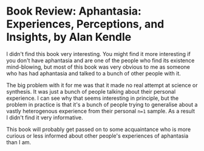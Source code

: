 # Book Review: Aphantasia: Experiences, Perceptions, and Insights, by Alan Kendle

I didn't find this book very interesting. You might find it more interesting if you don't have aphantasia and are one of the people who find its existence mind-blowing,
but most of this book was very obvious to me as someone who has had aphantasia and talked to a bunch of other people with it.

The big problem with it for me was that it made no real attempt at science or synthesis. It was just a bunch of people talking about their personal experience.
I can see why that seems interesting in principle, but the problem in practice is that it's a bunch of people trying to generalise about a vastly heterogenous experience from their personal `n=1` sample.
As a result I didn't find it very informative.

This book will probably get passed on to some acquaintance who is more curious or less informed about other people's experiences of aphantasia than I am.
